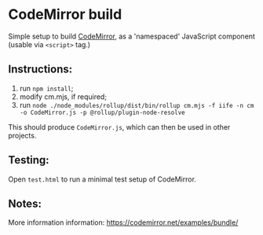 # CodeMirror build

Simple setup to build [CodeMirror](https://codemirror.net), as a 'namespaced' JavaScript component (usable via `<script>` tag.)

## Instructions:
1. run `npm install`;
2. modify cm.mjs, if required;
3. run `node ./node_modules/rollup/dist/bin/rollup cm.mjs -f iife -n cm -o CodeMirror.js -p @rollup/plugin-node-resolve`

This should produce `CodeMirror.js`, which can then be used in other projects.

## Testing:
Open `test.html` to run a minimal test setup of CodeMirror.

## Notes:
More information information: https://codemirror.net/examples/bundle/